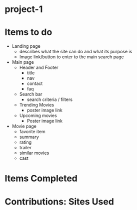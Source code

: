 # project-1

# Items to do
- Landing page
    - describes what the site can do and what its purpose is
    - Image link/button to enter to the main search page
- Main page
    - Header and Footer
        - title
        - nav
        - contact
        - faq
    - Search bar
        - search criteria / filters
    - Trending Movies
        - poster image link
    - Upcoming movies
        -  Poster image link
- Movie page
    - favorite item
    - summary
    - rating
    - trailer
    - similar movies
    - cast

# Items Completed


# Contributions: Sites Used 